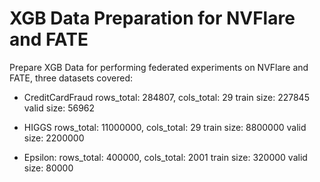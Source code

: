 # XGB Data Preparation for NVFlare and FATE
Prepare XGB Data for performing federated experiments on NVFlare and FATE, three datasets covered: 
- CreditCardFraud
rows_total: 284807, cols_total: 29
train size: 227845
valid size: 56962

- HIGGS
rows_total: 11000000, cols_total: 29
train size: 8800000
valid size: 2200000

- Epsilon:
rows_total: 400000, cols_total: 2001
train size: 320000
valid size: 80000
